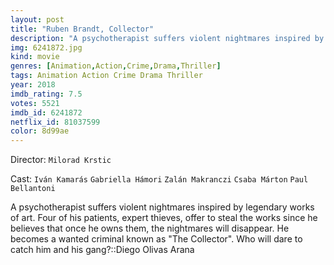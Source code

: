 ```yaml
---
layout: post
title: "Ruben Brandt, Collector"
description: "A psychotherapist suffers violent nightmares inspired by legendary works of art. Four of his patients, expert thieves, offer to steal the works since he believes that once he owns them, the nightmares will disappear. He becomes a wanted criminal known as The Collector. Who will dare to catch him and his gang?.."
img: 6241872.jpg
kind: movie
genres: [Animation,Action,Crime,Drama,Thriller]
tags: Animation Action Crime Drama Thriller 
year: 2018
imdb_rating: 7.5
votes: 5521
imdb_id: 6241872
netflix_id: 81037599
color: 8d99ae
---
```

Director: `Milorad Krstic`  

Cast: `Iván Kamarás` `Gabriella Hámori` `Zalán Makranczi` `Csaba Márton` `Paul Bellantoni` 

A psychotherapist suffers violent nightmares inspired by legendary works of art. Four of his patients, expert thieves, offer to steal the works since he believes that once he owns them, the nightmares will disappear. He becomes a wanted criminal known as "The Collector". Who will dare to catch him and his gang?::Diego Olivas Arana
